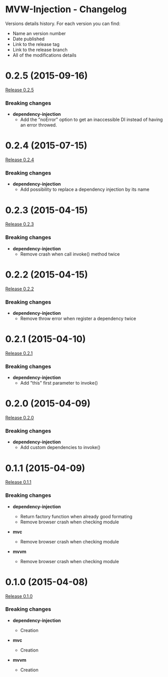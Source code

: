 # MVW-Injection - Changelog

Versions details history. For each version you can find:
* Name an version number
* Date published
* Link to the release tag
* Link to the release branch
* All of the modifications details

<a name="0.2.5"></a>
# 0.2.5 (2015-09-16)

[Release 0.2.5](https://github.com/XavierBoubert/mvw-injection/releases/tag/0.2.5)

### Breaking changes

- **dependency-injection**
  - Add the "noError" option to get an inaccessible DI instead of having an error throwed.

<a name="0.2.4"></a>
# 0.2.4 (2015-07-15)

[Release 0.2.4](https://github.com/XavierBoubert/mvw-injection/releases/tag/0.2.4)

### Breaking changes

- **dependency-injection**
  - Add possibility to replace a dependency injection by its name

<a name="0.2.3"></a>
# 0.2.3 (2015-04-15)

[Release 0.2.3](https://github.com/XavierBoubert/mvw-injection/releases/tag/0.2.3)

### Breaking changes

- **dependency-injection**
  - Remove crash when call invoke() method twice

<a name="0.2.2"></a>
# 0.2.2 (2015-04-15)

[Release 0.2.2](https://github.com/XavierBoubert/mvw-injection/releases/tag/0.2.2)

### Breaking changes

- **dependency-injection**
  - Remove throw error when register a dependency twice

<a name="0.2.1"></a>
# 0.2.1 (2015-04-10)

[Release 0.2.1](https://github.com/XavierBoubert/mvw-injection/releases/tag/0.2.1)

### Breaking changes

- **dependency-injection**
  - Add "this" first parameter to invoke()

<a name="0.2.0"></a>
# 0.2.0 (2015-04-09)

[Release 0.2.0](https://github.com/XavierBoubert/mvw-injection/releases/tag/0.2.0)

### Breaking changes

- **dependency-injection**
  - Add custom dependencies to invoke()

<a name="0.1.1"></a>
# 0.1.1 (2015-04-09)

[Release 0.1.1](https://github.com/XavierBoubert/mvw-injection/releases/tag/0.1.1)

### Breaking changes

- **dependency-injection**
  - Return factory function when already good formating
  - Remove browser crash when checking module

- **mvc**
  - Remove browser crash when checking module

- **mvvm**
  - Remove browser crash when checking module

<a name="0.1.0"></a>
# 0.1.0 (2015-04-08)

[Release 0.1.0](https://github.com/XavierBoubert/mvw-injection/releases/tag/0.1.0)

### Breaking changes

- **dependency-injection**
  - Creation

- **mvc**
  - Creation

- **mvvm**
  - Creation

